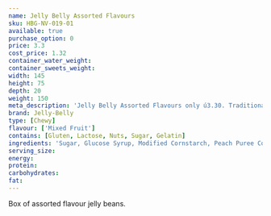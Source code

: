 ```yaml
---
name: Jelly Belly Assorted Flavours
sku: HBG-NV-019-01
available: true
purchase_option: 0
price: 3.3
cost_price: 1.32
container_water_weight: 
container_sweets_weight: 
width: 145
height: 75
depth: 20
weight: 150
meta_description: 'Jelly Belly Assorted Flavours only ú3.30. Traditional sweets and more at Humbugs Confectionery Store. Specialists in satisfying your sweet tooth!'
brand: Jelly-Belly
type: [Chewy]
flavour: ['Mixed Fruit']
contains: [Gluten, Lactose, Nuts, Sugar, Gelatin]
ingredients: 'Sugar, Glucose Syrup, Modified Cornstarch, Peach Puree Concentrate, Strawberry Puree, Acidity Regulators: E325, E330, E331. Natural and Artificial Flavourings, Blueberry Puree, Coconut, Colours: E100, E102 [Tartrazine], E110, E129, E132, E133, E150D, E171. Chocolate (Sugar, Chocolate Liquor, Cocoa Butter. Emulsifier: E322 Soy. Flavouring: Vanillin), Lemon Puree, Glazing Agents: E901, E903, E904. Tangerine Juice, Cocoa Powder, Vitamin C, Salt, Tapioca Dextrin'
serving_size: 
energy: 
protein: 
carbohydrates: 
fat: 
---
```

Box of assorted flavour jelly beans.